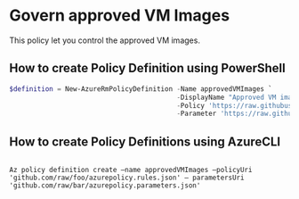 # Govern approved VM Images

This policy let you control the approved VM images.

## How to create Policy Definition using PowerShell

````powershell
$definition = New-AzureRmPolicyDefinition -Name approvedVMImages `
                                          -DisplayName "Approved VM images" `
                                          -Policy 'https://raw.githubusercontent.com/krnese/AzureDeploy/master/ARM/policies/Compute/allowed-custom-images/azurepolicy.rules.json' `
                                          -Parameter 'https://raw.githubusercontent.com/krnese/AzureDeploy/master/ARM/policies/Compute/allowed-custom-images/azurepolicy.parameters.json'
````

## How to create Policy Definitions using AzureCLI

````cli

Az policy definition create –name approvedVMImages –policyUri 'github.com/raw/foo/azurepolicy.rules.json' – parametersUri 'github.com/raw/bar/azurepolicy.parameters.json'

````
